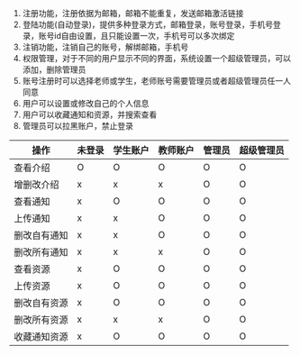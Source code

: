 1. 注册功能，注册依据为邮箱，邮箱不能重复，发送邮箱激活链接
2. 登陆功能(自动登录)，提供多种登录方式，邮箱登录，账号登录，手机号登录，账号id自由设置，且只能设置一次，手机号可以多次绑定
3. 注销功能，注销自己的账号，解绑邮箱，手机号
4. 权限管理，对于不同的用户显示不同的界面，系统设置一个超级管理员，可以添加，删除管理员
5. 账号注册时可以选择老师或学生，老师账号需要管理员或者超级管理员任一人同意
6. 用户可以设置或修改自己的个人信息
7. 用户可以收藏通知和资源，并搜索查看
8. 管理员可以拉黑账户，禁止登录

|操作        | 未登录 | 学生账户 | 教师账户 | 管理员 | 超级管理员 |
|-----       |-------|---------|--------  |-------|-----------|
|查看介绍    |  O     |   O     |   O      |  O    |    O      |
|增删改介绍   | x     |   x     |   x      |   O    |   O      |
|查看通知    |   x    |   O     |  O       | O       |  O      |
|上传通知    |  x      |   x    |  O       |   O     |  O      |
|删改自有通知 |  x      |   x    |  O      |   O     |  O       |
|删改所有通知 |  x     | x       |  x     |   O     |   O      |
|查看资源    |   x    |   O     |  O       | O       |  O      |
|上传资源    |  x      |   O    |  O       |   O     |  O      |
|删改自有资源 |  x      |   O    |  O      |   O     |  O       |
|删改所有资源 |  x     | x       |  x     |   O     |   O      |
|收藏通知资源 |   x    |   O     |  O       | O       |  O      |

